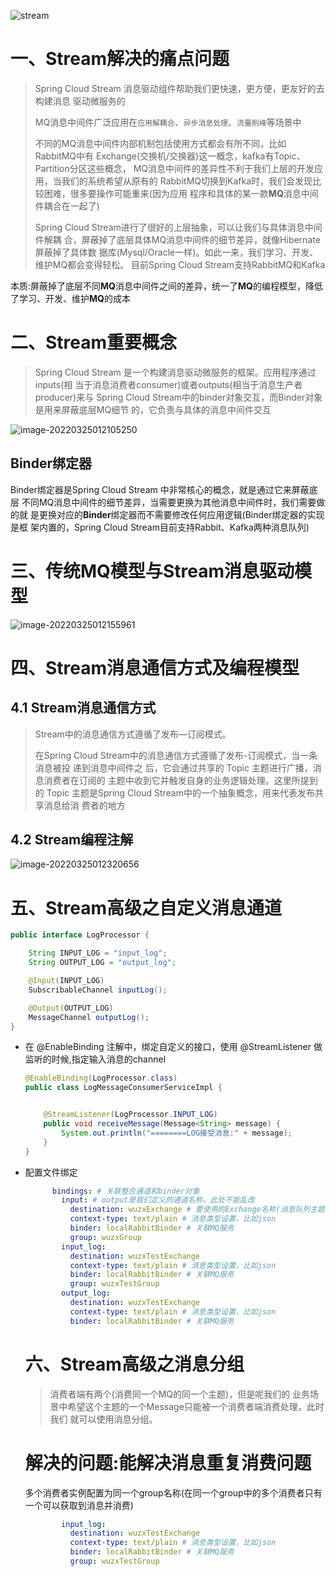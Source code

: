 ![stream](https://cdn.wuzx.cool/stream.png)

# 一、**Stream**解决的痛点问题

> Spring Cloud Stream 消息驱动组件帮助我们更快速，更方便，更友好的去构建消息 驱动微服务的
>
> MQ消息中间件广泛应用在`应用解耦合`、`异步消息处理`、`流量削峰`等场景中
>
> 不同的MQ消息中间件内部机制包括使用方式都会有所不同，比如RabbitMQ中有 Exchange(交换机/交换器)这一概念，kafka有Topic、Partition分区这些概念， MQ消息中间件的差异性不利于我们上层的开发应用，当我们的系统希望从原有的 RabbitMQ切换到Kafka时，我们会发现比较困难，很多要操作可能重来(因为应用 程序和具体的某一款**MQ**消息中间件耦合在一起了)
>
> Spring Cloud Stream进行了很好的上层抽象，可以让我们与具体消息中间件解耦 合，屏蔽掉了底层具体MQ消息中间件的细节差异，就像Hibernate屏蔽掉了具体数 据库(Mysql/Oracle一样)。如此一来，我们学习、开发、维护MQ都会变得轻松。 目前Spring Cloud Stream支持RabbitMQ和Kafka

本质:屏蔽掉了底层不同**MQ**消息中间件之间的差异，统一了**MQ**的编程模型，降低 了学习、开发、维护**MQ**的成本

# 二、**Stream**重要概念

> Spring Cloud Stream 是一个构建消息驱动微服务的框架。应用程序通过inputs(相 当于消息消费者consumer)或者outputs(相当于消息生产者producer)来与 Spring Cloud Stream中的binder对象交互，而Binder对象是用来屏蔽底层MQ细节 的，它负责与具体的消息中间件交互

![image-20220325012105250](https://cdn.wuzx.cool/image-20220325012105250.png)

## **Binder**绑定器

Binder绑定器是Spring Cloud Stream 中非常核心的概念，就是通过它来屏蔽底层 不同MQ消息中间件的细节差异，当需要更换为其他消息中间件时，我们需要做的就 是更换对应的**Binder**绑定器而不需要修改任何应用逻辑(Binder绑定器的实现是框 架内置的，Spring Cloud Stream目前支持Rabbit、Kafka两种消息队列)

# 三、传统**MQ**模型与**Stream**消息驱动模型

![image-20220325012155961](https://cdn.wuzx.cool/image-20220325012155961.png)

# 四、**Stream**消息通信方式及编程模型

## 4.1 **Stream**消息通信方式

> Stream中的消息通信方式遵循了发布—订阅模式。
>
> 在Spring Cloud Stream中的消息通信方式遵循了发布-订阅模式，当一条消息被投 递到消息中间件之 后，它会通过共享的 Topic 主题进行广播，消息消费者在订阅的 主题中收到它并触发自身的业务逻辑处理。这里所提到的 Topic 主题是Spring Cloud Stream中的一个抽象概念，用来代表发布共享消息给消 费者的地方

## 4.2  **Stream**编程注解

![image-20220325012320656](https://cdn.wuzx.cool/image-20220325012320656.png)

# 五、**Stream**高级之自定义消息通道

``` java
public interface LogProcessor {

    String INPUT_LOG = "input_log";
    String OUTPUT_LOG = "output_log";

    @Input(INPUT_LOG)
    SubscribableChannel inputLog();

    @Output(OUTPUT_LOG)
    MessageChannel outputLog();
}
```

+ 在 @EnableBinding 注解中，绑定自定义的接口，使用 @StreamListener 做监听的时候,指定输入消息的channel

  ``` java
  @EnableBinding(LogProcessor.class)
  public class LogMessageConsumerServiceImpl {
  
  
      @StreamListener(LogProcessor.INPUT_LOG)
      public void receiveMessage(Message<String> message) {
          System.out.println("========LOG接受消息:" + message);
      }
  }
  ```

+ 配置文件绑定

  ``` yaml
        bindings: # 关联整合通道和binder对象
          input: # output是我们定义的通道名称，此处不能乱改
            destination: wuzxExchange # 要使用的Exchange名称(消息队列主题名称)
            context-type: text/plain # 消息类型设置，比如json
            binder: localRabbitBinder # 关联MQ服务
            group: wuzxGroup
          input_log:
            destination: wuzxTestExchange
            context-type: text/plain # 消息类型设置，比如json
            binder: localRabbitBinder # 关联MQ服务
            group: wuzxTestGroup
          output_log:
            destination: wuzxTestExchange
            context-type: text/plain # 消息类型设置，比如json
            binder: localRabbitBinder # 关联MQ服务
  ```

  # 六、**Stream**高级之消息分组

  > 消费者端有两个(消费同一个MQ的同一个主题)，但是呢我们的 业务场景中希望这个主题的一个Message只能被一个消费者端消费处理，此时我们 就可以使用消息分组。

  # 解决的问题:能解决消息重复消费问题

  多个消费者实例配置为同一个group名称(在同一个group中的多个消费者只有 一个可以获取到消息并消费)

  ``` yaml
          input_log:
            destination: wuzxTestExchange
            context-type: text/plain # 消息类型设置，比如json
            binder: localRabbitBinder # 关联MQ服务
            group: wuzxTestGroup
  ```

  
